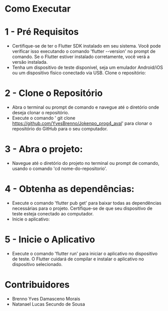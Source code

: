 # Como Executar

# 1 - Pré Requisitos

- Certifique-se de ter o Flutter SDK instalado em seu sistema. Você pode verificar isso executando o comando 'flutter --version' no prompt de comando. Se o Flutter estiver instalado corretamente, você verá a versão instalada.
- Tenha um dispositivo de teste disponível, seja um emulador Android/iOS ou um dispositivo físico conectado via USB.
Clone o repositório:

# 2 - Clone o Repositório 

- Abra o terminal ou prompt de comando e navegue até o diretório onde deseja clonar o repositório.
- Execute o comando ' git clone https://github.com/YvesBrenno/Jokenpo_prog4_aval' para clonar o repositório do GitHub para o seu computador.

# 3 - Abra o projeto:

- Navegue até o diretório do projeto no terminal ou prompt de comando, usando o comando 'cd nome-do-repositorio'.

# 4 - Obtenha as dependências:

- Execute o comando 'flutter pub get' para baixar todas as dependências necessárias para o projeto. Certifique-se de que seu dispositivo de teste esteja conectado ao computador.
- Inicie o aplicativo:

# 5 - Inicie o Aplicativo

- Execute o comando 'flutter run' para iniciar o aplicativo no dispositivo de teste. O Flutter cuidará de compilar e instalar o aplicativo no dispositivo selecionado.

# Contribuidores

- Brenno Yves Damasceno Morais
- Natanael Lucas Secundo de Sousa
